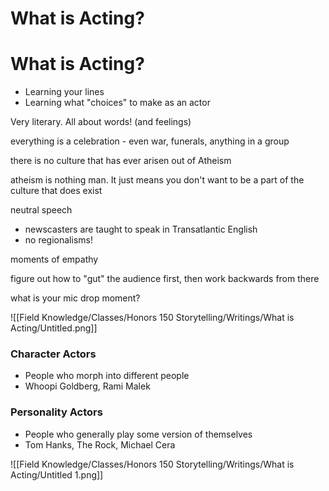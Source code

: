 # What is Acting?

# What is Acting?

- Learning your lines
- Learning what "choices" to make as an actor

Very literary. All about words! (and feelings)

everything is a celebration - even war, funerals, anything in a group

there is no culture that has ever arisen out of Atheism

atheism is nothing man. It just means you don't want to be a part of the culture that does exist

neutral speech

- newscasters are taught to speak in Transatlantic English
- no regionalisms!

moments of empathy

figure out how to "gut" the audience first, then work backwards from there

what is your mic drop moment?

![[Field Knowledge/Classes/Honors 150 Storytelling/Writings/What is Acting/Untitled.png]]

### Character Actors

- People who morph into different people
- Whoopi Goldberg, Rami Malek

### Personality Actors

- People who generally play some version of themselves
- Tom Hanks, The Rock, Michael Cera

![[Field Knowledge/Classes/Honors 150 Storytelling/Writings/What is Acting/Untitled 1.png]]